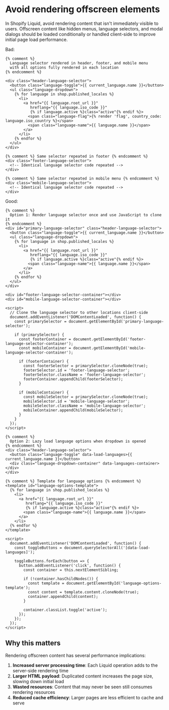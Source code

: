# Avoid rendering offscreen elements

In Shopify Liquid, avoid rendering content that isn't immediately visible to users. Offscreen content like hidden menus, language selectors, and modal dialogs should be loaded conditionally or handled client-side to improve initial page load performance.

Bad:

```liquid
{% comment %}
  Language selector rendered in header, footer, and mobile menu
  with all options fully rendered in each location
{% endcomment %}

<div class="header-language-selector">
  <button class="language-toggle">{{ current_language.name }}</button>
  <ul class="language-dropdown">
    {% for language in shop.published_locales %}
      <li>
        <a href="{{ language.root_url }}" 
           hreflang="{{ language.iso_code }}"
           {% if language.active %}class="active"{% endif %}>
          <span class="language-flag">{% render 'flag', country_code: language.iso_country %}</span>
          <span class="language-name">{{ language.name }}</span>
        </a>
      </li>
    {% endfor %}
  </ul>
</div>

{% comment %} Same selector repeated in footer {% endcomment %}
<div class="footer-language-selector">
  <!-- Identical language selector code repeated -->
</div>

{% comment %} Same selector repeated in mobile menu {% endcomment %}
<div class="mobile-language-selector">
  <!-- Identical language selector code repeated -->
</div>
```

Good:

```liquid
{% comment %}
  Option 1: Render language selector once and use JavaScript to clone it
{% endcomment %}
<div id="primary-language-selector" class="header-language-selector">
  <button class="language-toggle">{{ current_language.name }}</button>
  <ul class="language-dropdown">
    {% for language in shop.published_locales %}
      <li>
        <a href="{{ language.root_url }}" 
           hreflang="{{ language.iso_code }}"
           {% if language.active %}class="active"{% endif %}>
          <span class="language-name">{{ language.name }}</span>
        </a>
      </li>
    {% endfor %}
  </ul>
</div>

<div id="footer-language-selector-container"></div>
<div id="mobile-language-selector-container"></div>

<script>
  // Clone the language selector to other locations client-side
  document.addEventListener('DOMContentLoaded', function() {
    const primarySelector = document.getElementById('primary-language-selector');
    
    if (primarySelector) {
      const footerContainer = document.getElementById('footer-language-selector-container');
      const mobileContainer = document.getElementById('mobile-language-selector-container');
      
      if (footerContainer) {
        const footerSelector = primarySelector.cloneNode(true);
        footerSelector.id = 'footer-language-selector';
        footerSelector.className = 'footer-language-selector';
        footerContainer.appendChild(footerSelector);
      }
      
      if (mobileContainer) {
        const mobileSelector = primarySelector.cloneNode(true);
        mobileSelector.id = 'mobile-language-selector';
        mobileSelector.className = 'mobile-language-selector';
        mobileContainer.appendChild(mobileSelector);
      }
    }
  });
</script>

{% comment %}
  Option 2: Lazy load language options when dropdown is opened
{% endcomment %}
<div class="header-language-selector">
  <button class="language-toggle" data-load-languages>{{ current_language.name }}</button>
  <div class="language-dropdown-container" data-languages-container></div>
</div>

{% comment %} Template for language options {% endcomment %}
<template id="language-options-template">
  {% for language in shop.published_locales %}
    <li>
      <a href="{{ language.root_url }}" 
         hreflang="{{ language.iso_code }}"
         {% if language.active %}class="active"{% endif %}>
        <span class="language-name">{{ language.name }}</span>
      </a>
    </li>
  {% endfor %}
</template>

<script>
  document.addEventListener('DOMContentLoaded', function() {
    const toggleButtons = document.querySelectorAll('[data-load-languages]');
    
    toggleButtons.forEach(button => {
      button.addEventListener('click', function() {
        const container = this.nextElementSibling;
        
        if (!container.hasChildNodes()) {
          const template = document.getElementById('language-options-template');
          const content = template.content.cloneNode(true);
          container.appendChild(content);
        }
        
        container.classList.toggle('active');
      });
    });
  });
</script>
```

## Why this matters

Rendering offscreen content has several performance implications:

1. **Increased server processing time**: Each Liquid operation adds to the server-side rendering time
2. **Larger HTML payload**: Duplicated content increases the page size, slowing down initial load
3. **Wasted resources**: Content that may never be seen still consumes rendering resources
4. **Reduced cache efficiency**: Larger pages are less efficient to cache and serve
